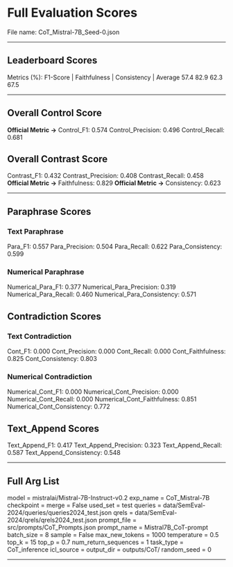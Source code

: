 # Full Evaluation Scores

File name: CoT_Mistral-7B_Seed-0.json


---

## Leaderboard Scores

Metrics (%): F1-Score | Faithfulness | Consistency | Average
                57.4        82.9          62.3        67.5

---

## Overall Control Score

**Official Metric ->** Control_F1: 0.574
Control_Precision: 0.496
Control_Recall: 0.681

## Overall Contrast Score

Contrast_F1: 0.432
Contrast_Precision: 0.408
Contrast_Recall: 0.458
**Official Metric ->** Faithfulness: 0.829
**Official Metric ->** Consistency: 0.623

---


## Paraphrase Scores


### Text Paraphrase

Para_F1: 0.557
Para_Precision: 0.504
Para_Recall: 0.622
Para_Consistency: 0.599


### Numerical Paraphrase

Numerical_Para_F1: 0.377
Numerical_Para_Precision: 0.319
Numerical_Para_Recall: 0.460
Numerical_Para_Consistency: 0.571


## Contradiction Scores


### Text Contradiction

Cont_F1: 0.000
Cont_Precision: 0.000
Cont_Recall: 0.000
Cont_Faithfulness: 0.825
Cont_Consistency: 0.803


### Numerical Contradiction

Numerical_Cont_F1: 0.000
Numerical_Cont_Precision: 0.000
Numerical_Cont_Recall: 0.000
Numerical_Cont_Faithfulness: 0.851
Numerical_Cont_Consistency: 0.772


## Text_Append Scores

Text_Append_F1: 0.417
Text_Append_Precision: 0.323
Text_Append_Recall: 0.587
Text_Append_Consistency: 0.548

---

## Full Arg List

model = mistralai/Mistral-7B-Instruct-v0.2
exp_name = CoT_Mistral-7B
checkpoint = 
merge = False
used_set = test
queries = data/SemEval-2024/queries/queries2024_test.json
qrels = data/SemEval-2024/qrels/qrels2024_test.json
prompt_file = src/prompts/CoT_Prompts.json
prompt_name = Mistral7B_CoT-prompt
batch_size = 8
sample = False
max_new_tokens = 1000
temperature = 0.5
top_k = 15
top_p = 0.7
num_return_sequences = 1
task_type = CoT_inference
icl_source = 
output_dir = outputs/CoT/
random_seed = 0

---


